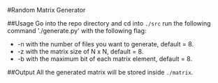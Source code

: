 #Random Matrix Generator

##Usage
Go into the repo directory and cd into `./src`
run the following command
'./generate.py' with the following flag:
- -n with the number of files you want to generate, default = 8.
- -z with the matrix size of N x N, default = 8.
- -b with the maximum bit of each matrix element, default = 8.

##Output
All the generated matrix will be stored inside `./matrix`.
